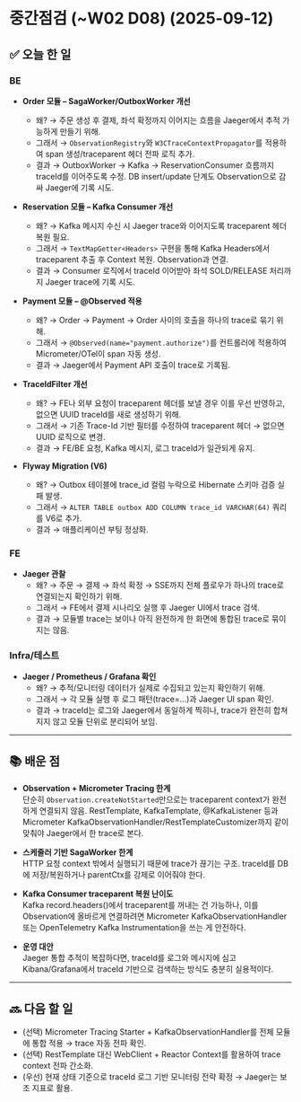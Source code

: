 # 중간점검 (~W02 D08) (2025-09-12)

## ✅ 오늘 한 일

### BE
- **Order 모듈 – SagaWorker/OutboxWorker 개선**  
  - 왜? → 주문 생성 후 결제, 좌석 확정까지 이어지는 흐름을 Jaeger에서 추적 가능하게 만들기 위해.  
  - 그래서 → `ObservationRegistry`와 `W3CTraceContextPropagator`를 적용하여 span 생성/traceparent 헤더 전파 로직 추가.  
  - 결과 → OutboxWorker → Kafka → ReservationConsumer 흐름까지 traceId를 이어주도록 수정. DB insert/update 단계도 Observation으로 감싸 Jaeger에 기록 시도.  

- **Reservation 모듈 – Kafka Consumer 개선**  
  - 왜? → Kafka 메시지 수신 시 Jaeger trace와 이어지도록 traceparent 헤더 복원 필요.  
  - 그래서 → `TextMapGetter<Headers>` 구현을 통해 Kafka Headers에서 traceparent 추출 후 Context 복원. Observation과 연결.  
  - 결과 → Consumer 로직에서 traceId 이어받아 좌석 SOLD/RELEASE 처리까지 Jaeger trace에 기록 시도.  

- **Payment 모듈 – @Observed 적용**  
  - 왜? → Order → Payment → Order 사이의 호출을 하나의 trace로 묶기 위해.  
  - 그래서 → `@Observed(name="payment.authorize")`를 컨트롤러에 적용하여 Micrometer/OTel이 span 자동 생성.  
  - 결과 → Jaeger에서 Payment API 호출이 trace로 기록됨.  

- **TraceIdFilter 개선**  
  - 왜? → FE나 외부 요청이 traceparent 헤더를 보낼 경우 이를 우선 반영하고, 없으면 UUID traceId를 새로 생성하기 위해.  
  - 그래서 → 기존 Trace-Id 기반 필터를 수정하여 traceparent 헤더 → 없으면 UUID 로직으로 변경.  
  - 결과 → FE/BE 요청, Kafka 메시지, 로그 traceId가 일관되게 유지.  

- **Flyway Migration (V6)**  
  - 왜? → Outbox 테이블에 trace_id 컬럼 누락으로 Hibernate 스키마 검증 실패 발생.  
  - 그래서 → `ALTER TABLE outbox ADD COLUMN trace_id VARCHAR(64)` 쿼리를 V6로 추가.  
  - 결과 → 애플리케이션 부팅 정상화.  

### FE
- **Jaeger 관찰**  
  - 왜? → 주문 → 결제 → 좌석 확정 → SSE까지 전체 플로우가 하나의 trace로 연결되는지 확인하기 위해.  
  - 그래서 → FE에서 결제 시나리오 실행 후 Jaeger UI에서 trace 검색.  
  - 결과 → 모듈별 trace는 보이나 아직 완전하게 한 화면에 통합된 trace로 묶이지는 않음.  

### Infra/테스트
- **Jaeger / Prometheus / Grafana 확인**  
  - 왜? → 추적/모니터링 데이터가 실제로 수집되고 있는지 확인하기 위해.  
  - 그래서 → 각 모듈 실행 후 로그 패턴(trace=...)과 Jaeger UI span 확인.  
  - 결과 → traceId는 로그와 Jaeger에서 동일하게 찍히나, trace가 완전히 합쳐지지 않고 모듈 단위로 분리되어 보임.  

---

## 📚 배운 점
- **Observation + Micrometer Tracing 한계**  
  단순히 `Observation.createNotStarted`만으로는 traceparent context가 완전하게 연결되지 않음. RestTemplate, KafkaTemplate, @KafkaListener 등과 Micrometer KafkaObservationHandler/RestTemplateCustomizer까지 같이 맞춰야 Jaeger에서 한 trace로 본다.  

- **스케줄러 기반 SagaWorker 한계**  
  HTTP 요청 context 밖에서 실행되기 때문에 trace가 끊기는 구조. traceId를 DB에 저장/복원하거나 parentCtx를 강제로 이어줘야 한다.  

- **Kafka Consumer traceparent 복원 난이도**  
  Kafka record.headers()에서 traceparent를 꺼내는 건 가능하나, 이를 Observation에 올바르게 연결하려면 Micrometer KafkaObservationHandler 또는 OpenTelemetry Kafka Instrumentation을 쓰는 게 안전하다.  

- **운영 대안**  
  Jaeger 통합 추적이 복잡하다면, traceId를 로그와 메시지에 심고 Kibana/Grafana에서 traceId 기반으로 검색하는 방식도 충분히 실용적이다.  

---

## 🔜 다음 할 일
- (선택) Micrometer Tracing Starter + KafkaObservationHandler를 전체 모듈에 통합 적용 → trace 자동 전파 확인.  
- (선택) RestTemplate 대신 WebClient + Reactor Context를 활용하여 trace context 전파 간소화.  
- (우선) 현재 상태 기준으로 traceId 로그 기반 모니터링 전략 확정 → Jaeger는 보조 지표로 활용.  

